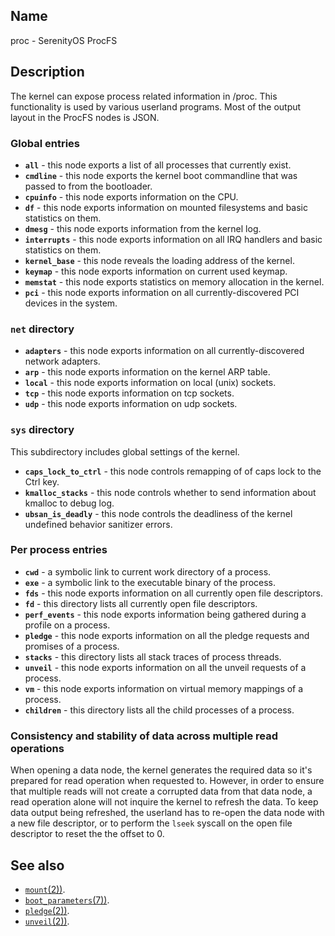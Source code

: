 ## Name

proc - SerenityOS ProcFS

## Description

The kernel can expose process related information in /proc.
This functionality is used by various userland programs.
Most of the output layout in the ProcFS nodes is JSON.

### Global entries

* **`all`** - this node exports a list of all processes that currently exist.
* **`cmdline`** - this node exports the kernel boot commandline that was passed to
from the bootloader.
* **`cpuinfo`** - this node exports information on the CPU.
* **`df`** - this node exports information on mounted filesystems and basic statistics on
them.
* **`dmesg`** - this node exports information from the kernel log.
* **`interrupts`** - this node exports information on all IRQ handlers and basic statistics on
them.
* **`kernel_base`** - this node reveals the loading address of the kernel.
* **`keymap`** - this node exports information on current used keymap.
* **`memstat`** - this node exports statistics on memory allocation in the kernel.
* **`pci`** - this node exports information on all currently-discovered PCI devices in the system.

### `net` directory

* **`adapters`** - this node exports information on all currently-discovered network adapters.
* **`arp`** - this node exports information on the kernel ARP table.
* **`local`** - this node exports information on local (unix) sockets.
* **`tcp`** - this node exports information on tcp sockets.
* **`udp`** - this node exports information on udp sockets.

### `sys` directory

This subdirectory includes global settings of the kernel.

* **`caps_lock_to_ctrl`** - this node controls remapping of of caps lock to the Ctrl key.
* **`kmalloc_stacks`** - this node controls whether to send information about kmalloc to debug log.
* **`ubsan_is_deadly`** - this node controls the deadliness of the kernel undefined behavior
sanitizer errors.

### Per process entries

* **`cwd`** - a symbolic link to current work directory of a process.
* **`exe`** - a symbolic link to the executable binary of the process.
* **`fds`** - this node exports information on all currently open file descriptors.
* **`fd`** - this directory lists all currently open file descriptors.
* **`perf_events`** - this node exports information being gathered during a profile on a process.
* **`pledge`** - this node exports information on all the pledge requests and promises of a process.
* **`stacks`** - this directory lists all stack traces of process threads.
* **`unveil`** - this node exports information on all the unveil requests of a process.
* **`vm`** - this node exports information on virtual memory mappings of a process.
* **`children`** - this directory lists all the child processes of a process.

### Consistency and stability of data across multiple read operations

When opening a data node, the kernel generates the required data so it's prepared
for read operation when requested to. However, in order to ensure that multiple reads
will not create a corrupted data from that data node, a read operation alone will
not inquire the kernel to refresh the data.
To keep data output being refreshed, the userland has to re-open the data node with a
new file descriptor, or to perform the `lseek` syscall on the open file descriptor to
reset the the offset to 0.

## See also

* [`mount`(2))](help://man/2/mount).
* [`boot_parameters`(7))](help://man/7/boot_parameters).
* [`pledge`(2))](help://man/2/pledge).
* [`unveil`(2))](help://man/2/unveil).
